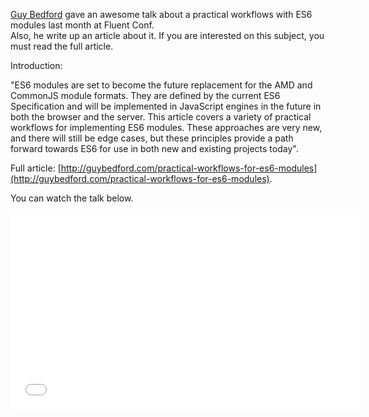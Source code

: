 <!--
layout: post
title: Practical Workflows for ES6 Modules, Fluent 2014
date: 2014-05-27T04:18:47.847Z
comments: true
published: true
keywords: JavaScript, ES6, modules
description: Post about modules
categories: modules, talks
authorName: Jaydson
authorPicture: 453720347620032512/UM2nE21c_400x400
authorTwitter: jaydson
-->
[Guy Bedford](https://twitter.com/guybedford) gave an awesome talk about a practical workflows with ES6 modules last month at Fluent Conf.  
Also, he write up an article about it. If you are interested on this subject, you must read the full article.  
<!--more-->
Introduction:  

"ES6 modules are set to become the future replacement for the AMD and CommonJS module formats. They are defined by the current ES6 Specification and will be implemented in JavaScript engines in the future in both the browser and the server. This article covers a variety of practical workflows for implementing ES6 modules. These approaches are very new, and there will still be edge cases, but these principles provide a path forward towards ES6 for use in both new and existing projects today".  

Full article: [http://guybedford.com/practical-workflows-for-es6-modules](http://guybedford.com/practical-workflows-for-es6-modules).  

You can watch the talk below.  
<iframe width="560" height="315" src="//www.youtube.com/embed/0VUjM-jJf2U" frameborder="0" allowfullscreen></iframe>  


